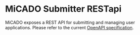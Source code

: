 # MiCADO Submitter RESTapi

MiCADO exposes a REST API for submitting and managing user applications.
Please refer to the current [OpenAPI specification](https://micado-scale.github.io/component_submitter/swagger.html).